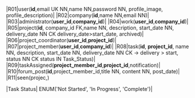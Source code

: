 |R01|user(__id__,email UK NN,name NN,password NN, profile_image, profile_description)|
|R02|company(__id__,name NN,email NN)|
|R03|administrator(__user_id__,__company_id__)|
|R04|work(__user_id__,__company_id__)|
|R05|project(__id__, company_id FK,name NN, description, start_date NN, delivery_date NN CK delivery_date>start_date, archived)|
|R06|project_coordinator(__user_id__,__project_id__)|
|R07|project_member(__user_id__,__company_id__)|
|R08|task(__id__, __project_id__, name NN, description, start_date NN, delivery_date NN CK -> delivery > start, status NN CK status IN Task_Status)|
|R09|taskAssigned(__project_member_id__,__project_id__,notification)|
|R10|forum_post(__id__,project_member_id,title NN, content NN, post_date)|
|R11|seen(projec,)



|Task Status| ENUM('Not Started', 'In Progress', 'Complete')|
